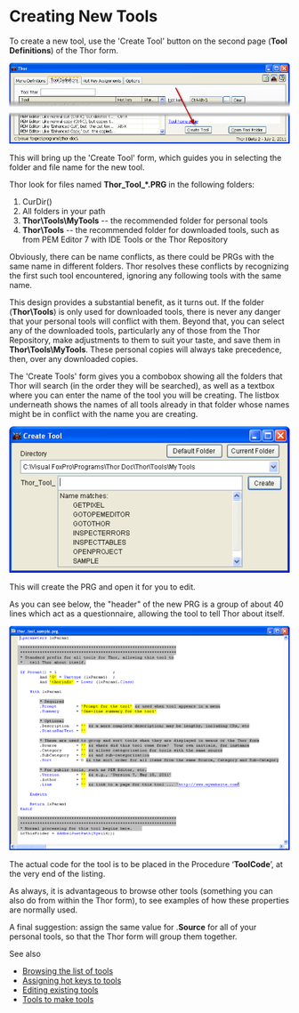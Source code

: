 ﻿Creating New Tools
===

To create a new tool, use the 'Create Tool' button on the second page (**Tool Definitions**) of the Thor form. 

 
![](Images\Thor_creating_new_tools_createtoolbutton.png)

This will bring up the 'Create Tool' form, which guides you in selecting the folder and file name for the new tool. 

Thor look for files named **Thor_Tool_*.PRG** in the following folders:
  
1.  CurDir()  
1. All folders in your path
1. **Thor\Tools\MyTools** -- the recommended folder for personal tools
1. **Thor\Tools** -- the recommended folder for downloaded tools, such as from PEM Editor 7 with IDE Tools or the Thor Repository 
 
<!--- TBL: Previous: Links to PEME and Thor repository, wrong in old source --->
  
Obviously, there can be name conflicts, as there could be PRGs with the same name in different folders. Thor resolves these conflicts by recognizing the first such tool encountered, ignoring any following tools with the same name. 

This design provides a substantial benefit, as it turns out. If the folder (**Thor\Tools**) is only used for downloaded tools, there is never any danger that your personal tools will conflict with them. Beyond that, you can select any of the downloaded tools, particularly any of those from the Thor Repository, make adjustments to them to suit your taste, and save them in **Thor\Tools\MyTools**. These personal copies will always take precedence, then, over any downloaded copies. 

The 'Create Tools' form gives you a combobox showing all the folders that Thor will search (in the order they will be searched), as well as a textbox where you can enter the name of the tool you will be creating. The listbox underneath shows the names of all tools already in that folder whose names might be in conflict with the name you are creating. 

![](Images/Thor_creating_new_tools_createtoolform1.png)

This will create the PRG and open it for you to edit. 

As you can see below, the "header" of the new PRG is a group of about 40 lines which act as a questionnaire, allowing the tool to tell Thor about itself. 

![](Images/Thor_creating_new_tools_sampletoolheader.png) 

The actual code for the tool is to be placed in the Procedure ‘**ToolCode**’, at the very end of the listing.

As always, it is advantageous to browse other tools (something you can also do from within the Thor form), to see examples of how these properties are normally used. 

A final suggestion: assign the same value for .**Source** for all of your personal tools, so that the Thor form will group them together. 

See also

* [Browsing the list of tools](Thor_browsing_tools.md)  
* [Assigning hot keys to tools](Thor_assign_tool_hot_keys.md)
* [Editing existing tools](Thor_editing_existing_tools.md) 
* [Tools to make tools](Thor_creating_new_tools.md)
